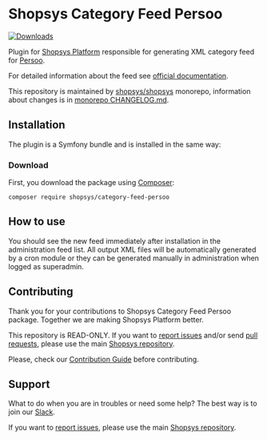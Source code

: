 # Shopsys Category Feed Persoo

[![Downloads](https://img.shields.io/packagist/dt/shopsys/category-feed-persoo.svg)](https://packagist.org/packages/shopsys/category-feed-persoo)

Plugin for [Shopsys Platform](https://www.shopsys-framework.com) responsible for generating XML category feed for [Persoo](https://persoo.cz).

For detailed information about the feed see [official documentation](https://support.persoo.ai).

This repository is maintained by [shopsys/shopsys] monorepo, information about changes is in [monorepo CHANGELOG.md](https://github.com/shopsys/shopsys/blob/master/CHANGELOG.md).

## Installation

The plugin is a Symfony bundle and is installed in the same way:

### Download

First, you download the package using [Composer](https://getcomposer.org/):

```
composer require shopsys/category-feed-persoo
```

## How to use

You should see the new feed immediately after installation in the administration feed list.
All output XML files will be automatically generated by a cron module or they can be generated manually in administration when logged as superadmin.

## Contributing

Thank you for your contributions to Shopsys Category Feed Persoo package.
Together we are making Shopsys Platform better.

This repository is READ-ONLY.
If you want to [report issues](https://github.com/shopsys/shopsys/issues/new) and/or send [pull requests](https://github.com/shopsys/shopsys/compare),
please use the main [Shopsys repository](https://github.com/shopsys/shopsys).

Please, check our [Contribution Guide](https://github.com/shopsys/shopsys/blob/master/CONTRIBUTING.md) before contributing.

## Support

What to do when you are in troubles or need some help?
The best way is to join our [Slack](https://join.slack.com/t/shopsysframework/shared_invite/zt-11wx9au4g-e5pXei73UJydHRQ7nVApAQ).

If you want to [report issues](https://github.com/shopsys/shopsys/issues/new), please use the main [Shopsys repository](https://github.com/shopsys/shopsys).

[shopsys/shopsys]: (https://github.com/shopsys/shopsys)
